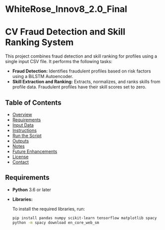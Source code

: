 # WhiteRose_Innov8_2.0_Final

# CV Fraud Detection and Skill Ranking System

This project combines fraud detection and skill ranking for profiles using a single input CSV file. It performs the following tasks:

- **Fraud Detection:** Identifies fraudulent profiles based on risk factors using a BiLSTM Autoencoder.
- **Skill Extraction and Ranking:** Extracts, normalizes, and ranks skills from profile data. Fraudulent profiles have their skill scores set to zero.

## Table of Contents

- [Overview](#overview)
- [Requirements](#requirements)
- [Input Data](#input-data)
- [Instructions](#instructions)
- [Run the Script](#run-the-script)
- [Outputs](#outputs)
- [Notes](#notes)
- [Future Enhancements](#future-enhancements)
- [License](#license)
- [Contact](#contact)

## Requirements

- **Python** 3.6 or later
- **Libraries:**

  To install the required libraries, run:
  ```bash
  pip install pandas numpy scikit-learn tensorflow matplotlib spacy
  python -m spacy download en_core_web_sm

